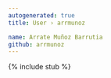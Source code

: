 ```yaml
---
autogenerated: true
title: User › arrmunoz

name: Arrate Muñoz Barrutia
github: arrmunoz
---
```


{% include stub %}

